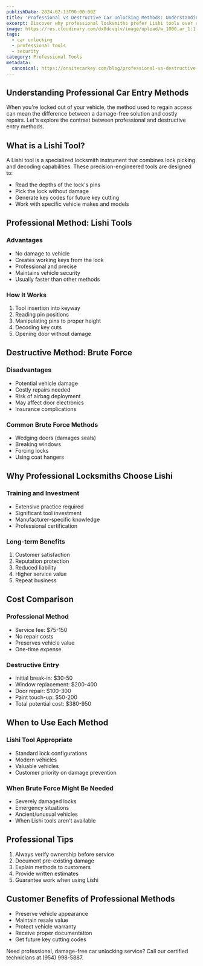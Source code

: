 ```yaml
---
publishDate: 2024-02-13T00:00:00Z
title: 'Professional vs Destructive Car Unlocking Methods: Understanding Lishi Tools'
excerpt: Discover why professional locksmiths prefer Lishi tools over destructive entry methods. Learn about this precision tool that's revolutionized the automotive locksmith industry.
image: https://res.cloudinary.com/dx0dcvqlv/image/upload/w_1000,ar_1:1,c_fill,g_auto,e_art:hokusai/v1739292819/pexels-my-car-key-hero-592675237-17124737_ppvivm.jpg
tags:
  - car unlocking
  - professional tools
  - security
category: Professional Tools
metadata:
  canonical: https://onsitecarkey.com/blog/professional-vs-destructive-car-unlocking-methods
---
```


## Understanding Professional Car Entry Methods

When you're locked out of your vehicle, the method used to regain access can mean the difference between a damage-free solution and costly repairs. Let's explore the contrast between professional and destructive entry methods.

## What is a Lishi Tool?

A Lishi tool is a specialized locksmith instrument that combines lock picking and decoding capabilities. These precision-engineered tools are designed to:

- Read the depths of the lock's pins
- Pick the lock without damage
- Generate key codes for future key cutting
- Work with specific vehicle makes and models

## Professional Method: Lishi Tools

### Advantages

- No damage to vehicle
- Creates working keys from the lock
- Professional and precise
- Maintains vehicle security
- Usually faster than other methods

### How It Works

1. Tool insertion into keyway
2. Reading pin positions
3. Manipulating pins to proper height
4. Decoding key cuts
5. Opening door without damage

## Destructive Method: Brute Force

### Disadvantages

- Potential vehicle damage
- Costly repairs needed
- Risk of airbag deployment
- May affect door electronics
- Insurance complications

### Common Brute Force Methods

- Wedging doors (damages seals)
- Breaking windows
- Forcing locks
- Using coat hangers

## Why Professional Locksmiths Choose Lishi

### Training and Investment

- Extensive practice required
- Significant tool investment
- Manufacturer-specific knowledge
- Professional certification

### Long-term Benefits

1. Customer satisfaction
2. Reputation protection
3. Reduced liability
4. Higher service value
5. Repeat business

## Cost Comparison

### Professional Method

- Service fee: $75-150
- No repair costs
- Preserves vehicle value
- One-time expense

### Destructive Entry

- Initial break-in: $30-50
- Window replacement: $200-400
- Door repair: $100-300
- Paint touch-up: $50-200
- Total potential cost: $380-950

## When to Use Each Method

### Lishi Tool Appropriate

- Standard lock configurations
- Modern vehicles
- Valuable vehicles
- Customer priority on damage prevention

### When Brute Force Might Be Needed

- Severely damaged locks
- Emergency situations
- Ancient/unusual vehicles
- When Lishi tools aren't available

## Professional Tips

1. Always verify ownership before service
2. Document pre-existing damage
3. Explain methods to customers
4. Provide written estimates
5. Guarantee work when using Lishi

## Customer Benefits of Professional Methods

- Preserve vehicle appearance
- Maintain resale value
- Protect vehicle warranty
- Receive proper documentation
- Get future key cutting codes

Need professional, damage-free car unlocking service? Call our certified technicians at (954) 998-5887.

